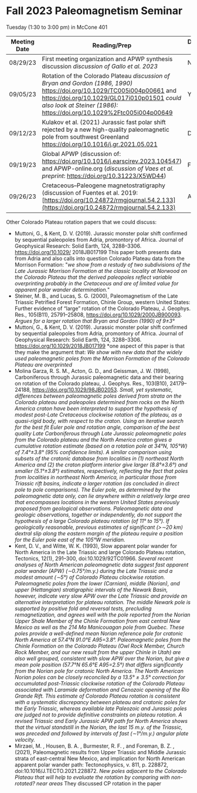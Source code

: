 # Fall 2023 Paleomagnetism Seminar

Tuesday (1:30 to 3:00 pm) in McCone 401

| Meeting Date | Reading/Prep | Discussion leader |
|--------------|--------------|-------------------|
|08/29/23| First meeting organization and APWP synthesis discussion *discussion of Gallo et al. 2023* | Nick |
|09/05/23| Rotation of the Colorado Plateau *discussion of Bryan and Gordon (1986, 1990)*  https://doi.org/10.1029/TC005i004p00661 and https://doi.org/10.1029/GL017i010p01501 *could also look at Steiner (1986):* https://doi.org/10.1029%2Ftc005i004p00649 | Yiming |
|09/12/23| Kulakov et al. (2021) Jurassic fast polar shift rejected by a new high-quality paleomagnetic pole from southwest Greenland https://doi.org/10.1016/j.gr.2021.05.021 | Diego |
|09/19/23| Global APWP (discussion of: https://doi.org/10.1016/j.earscirev.2023.104547) and APWP-online.org (*discussion of Vaes et al. preprint*:  https://doi.org/10.31223/X5WD44) | Facu |
|09/26/23| Cretaceous–Paleogene magnetostratigraphy (discussion of Fuentes et al. 2019: [https://doi.org/10.24872/rmgjournal.54.2.133](https://doi.org/10.24872/rmgjournal.54.2.133)| Anthony |

Other Colorado Plateau rotation papers that we could discuss:

- Muttoni, G., & Kent, D. V. (2019). Jurassic monster polar shift confirmed by sequential paleopoles from Adria, promontory of Africa. Journal of Geophysical Research: Solid Earth, 124, 3288–3306. https://doi.org/10.1029/ 2018JB017199 This paper both presents data from Adria and also calls into question Colorado Plateau data from the Morrison Formation: "*we show from a restudy of two subdivisions of the Late Jurassic Morrison Formation at the classic locality at Norwood on the Colorado Plateau that the derived paleopoles reflect variable overprinting probably in the Cretaceous and are of limited value for apparent polar wander determination.*"
- Steiner, M. B., and Lucas, S. G. (2000), Paleomagnetism of the Late Triassic Petrified Forest Formation, Chinle Group, western United States: Further evidence of “large” rotation of the Colorado Plateau, J. Geophys. Res., 105(B11), 25791–25808, https://doi.org/10.1029/2000JB900093. *Argues for a larger rotation that Bryan and Gordon (1990) of 9±3°*
- Muttoni, G., & Kent, D. V. (2019). Jurassic monster polar shift confirmed by sequential paleopoles from Adria, promontory of Africa. Journal of Geophysical Research: Solid Earth, 124, 3288–3306. https://doi.org/10.1029/2018JB017199 *one aspect of this paper is that they make the argument that: *We show with new data that the widely used paleomagnetic poles from the Morrison Formation of the Colorado Plateau are overprinted*
- Molina Garza, R. S. M., Acton, G. D., and Geissman, J. W. (1998), Carboniferous through Jurassic paleomagnetic data and their bearing on rotation of the Colorado plateau, J. Geophys. Res., 103(B10), 24179–24188, https://doi.org/10.1029/98JB02053. *Small, yet systematic, differences between paleomagnetic poles derived from strata on the Colorado plateau and paleopoles determined from rocks on the North America craton have been interpreted to support the hypothesis of modest post-Late Cretaceous clockwise rotation of the plateau, as a quasi-rigid body, with respect to the craton. Using an iterative search for the best fit Euler pole and rotation angle, comparison of the best quality Late Carboniferous through Late Jurassic paleomagnetic poles from the Colorado plateau and the North America craton gives a cumulative rotation estimate (based on a rotation pole at 34°N, 105°W) of 7.4°±3.8° (95% confidence limits). A similar comparison using subsets of the cratonic database from localities in (1) northeast North America and (2) the craton platform interior give larger (8.8°±3.6°) and smaller (5.1°±3.8°) estimates, respectively, reflecting the fact that poles from localities in northeast North America, in particular those from Triassic rift basins, indicate a larger rotation (as concluded in direct pole to pole comparisons). The Euler pole, as determined by the paleomagnetic data only, can lie anywhere within a relatively large area that encompasses locations in the western United States previously proposed from geological observations. Paleomagnetic data and geologic observations, together or independently, do not support the hypothesis of a large Colorado plateau rotation (of 11° to 15°). If geologically reasonable, previous estimates of significant (>∼20 km) dextral slip along the eastern margin of the plateau require a position for the Euler pole east of the 105°W meridian.*
- Kent, D. V., and Witte, W. K. (1993), Slow apparent polar wander for North America in the Late Triassic and large Colorado Plateau rotation, Tectonics, 12(1), 291–300, doi:10.1029/92TC01966. *Several recent analyses of North American paleomagnetic data suggest fast apparent polar wander (APW) (∼0.75°/m.y.) during the Late Triassic and a modest amount (∼5°) of Colorado Plateau clockwise rotation. Paleomagnetic poles from the lower (Carnian), middle (Norian), and upper (Hettangian) stratigraphic intervals of the Newark Basin, however, indicate very slow APW over the Late Triassic and provide an alternative interpretation for plateau rotation. The middle Newark pole is supported by positive fold and reversal tests, precluding remagnetization, and agrees well with the pole reported from the Norian Upper Shale Member of the Chinle Formation from east central New Mexico as well as the 214 Ma Manicouagan pole from Quebec. These poles provide a well-defined mean Norian reference pole for cratonic North America at 57.4°N 91.0°E A95=3.8°. Paleomagnetic poles from the Chinle Formation on the Colorado Plateau (Owl Rock Member, Church Rock Member, and our new result from the upper Chinle in Utah) are also well grouped, consistent with slow APW over the Norian, but give a mean pole position (57.7°N 65.6°E A95=2.5°) that differs significantly from the Norian pole for cratonic North America. The North American Norian poles can be closely reconciled by a 13.5° ± 3.5° correction for accumulated post-Triassic clockwise rotation of the Colorado Plateau associated with Laramide deformation and Cenozoic opening of the Rio Grande Rift. This estimate of Colorado Plateau rotation is consistent with a systematic discrepancy between plateau and cratonic poles for the Early Triassic, whereas available late Paleozoic and Jurassic poles are judged not to provide definitive constraints on plateau rotation. A revised Triassic and Early Jurassic APW path for North America shows that the virtual standstill in the Norian, the last 15 m.y. of the Triassic, was preceded and followed by intervals of fast (∼1°/m.y.) angular plate velocity.*
- Mirzaei,  M. , Housen, B. A. , Burmester, R. F. , and Foreman, B. Z. , (2021), Paleomagnetic results from Upper Triassic and Middle Jurassic strata of east-central New Mexico, and implication for North American apparent polar wander path: Tectonophysics, v. 811, p. 228872, doi:10.1016/J.TECTO.2021.228872. *New poles adjacent to the Colorado Plateau that will help to evaluate the rotation by comparing with non-rotated? near areas* They discussed CP rotation in the paper
